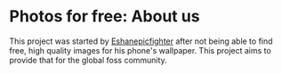 # Photos for free: About us
This project was started by <a href="https://github.com/Eshanepicfighter.html" title="Github Page">Eshanepicfighter</a> after not being able to find free, high quality images for his phone's wallpaper. This project aims to provide that for the global foss community.
